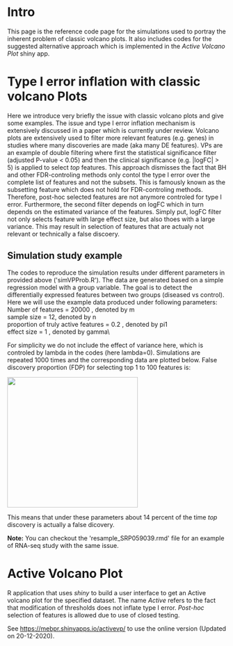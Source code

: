# Intro

This page is the reference code page for the simulations used to portray the inherent problem of classic volcano plots. It also includes codes for the suggested alternative approach which is implemented in the *Active Volcano Plot* shiny app.

# Type I error inflation with classic volcano Plots

Here we introduce very briefly the issue with classic volcano plots and give some examples. The issue and type I error inflation mechanism is extensively discussed in a paper which is currently under review. Volcano plots are extensively used to filter more relevant features (e.g. genes) in studies where many discoveries are made (aka many DE features). VPs are an example of double filtering where first the statistical significance filter (adjusted P-value < 0.05) and then the clinical significance (e.g. |logFC| > 5) is applied to select *top* features. This approach dismisses the fact that BH and other FDR-controling methods only contol the type I error over the complete list of features and not the subsets. This is famously known as the subsetting feature which does not hold for FDR-controling methods. Therefore, post-hoc selected features are not anymore controled for type I error. Furthermore, the second filter depends on logFC which in turn depends on the estimated variance of the features. Simply put, logFC filter not only selects feature with large effect size, but also thoes with a large variance. This may result in selection of features that are actualy not relevant or technically a false discoery. 

## Simulation study example

The codes to reproduce the simulation results under different parameters in provided above ('simVPProb.R'). The data are generated based on a simple regression model with a group variable. The goal is to detect the differentially expressed features between two groups (diseased vs control). Here we will use the example data produced under following parameters:\
Number of features = 20000 , denoted by m\
sample size = 12, denoted by n\
proportion of truly active features = 0.2 , denoted by pi1\
effect size = 1 , denoted by gamma\

For simplicity we do not include the effect of variance here, which is controled by lambda in the codes (here lambda=0). Simulations are repeated 1000 times and the corresponding data are plotted below. False discovery proportion (FDP) for selecting top 1 to 100 features is:

<img src="https://github.com/mitra-ep/ActiveVolcanoPlot/blob/master/Data/BarPlot0.png" width="300" height="300">

This means that under these parameters about 14 percent of the time *top* discovery is actually a false dicovery.

**Note:** You can checkout the 'resample_SRP059039.rmd' file for an example of RNA-seq study with the same issue.

# Active Volcano Plot

R application that uses *shiny* to build a user interface to get an Active volcano plot for the specified dataset. The name *Active* refers to the fact that modification of thresholds does not inflate type I error. *Post-hoc* selection of features is allowed due to use of closed testing.

See https://mebpr.shinyapps.io/activevp/ to use the online version (Updated on 20-12-2020).
